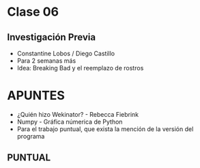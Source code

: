 # Clase 06 
## Investigación Previa
- Constantine Lobos / Diego Castillo
- Para 2 semanas más
- Idea: Breaking Bad y el reemplazo de rostros

# APUNTES
* ¿Quién hizo Wekinator? - Rebecca Fiebrink
* Numpy - Gráfica númerica de Python
* Para el trabajo puntual, que exista la mención de la versión del programa

## PUNTUAL

